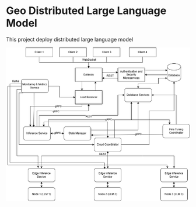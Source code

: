 # Geo Distributed Large Language Model
 This project deploy distributed large language model

![System Design](distributed_system.png)
